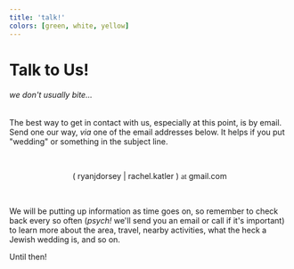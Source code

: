 ```yaml
---
title: 'talk!'
colors: [green, white, yellow]
---
```


# Talk to Us!

###### we don't *usually* bite...

The best way to get in contact with us, especially at this point, is by email.
Send one our way, *via* one of the email addresses below.  It helps if you put
"wedding" or something in the subject line.

<br />

<p style='text-align: center'>
( ryanjdorsey | rachel.katler )
<span style='font-family: Alegreya Sans SC'>at</span>
gmail.com
</p>

<br />

We will be putting up information as time goes on, so remember to check back
every so often (*psych!* we'll send you an email or call if it's important) to
learn more about the area, travel, nearby activities, what the heck a Jewish
wedding is, and so on.

Until then!

